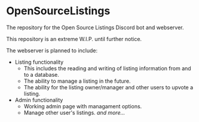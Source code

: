 # OpenSourceListings
The repository for the Open Source Listings Discord bot and webserver.

This repository is an extreme W.I.P. until further notice.

The webserver is planned to include:
* Listing functionality
  * This includes the reading and writing of listing information from and to a database.
  * The ability to manage a listing in the future.
  * The ability for the listing owner/manager and other users to upvote a listing.
* Admin functionality
  * Working admin page with managament options.
  * Manage other user's listings.
*and more...*
